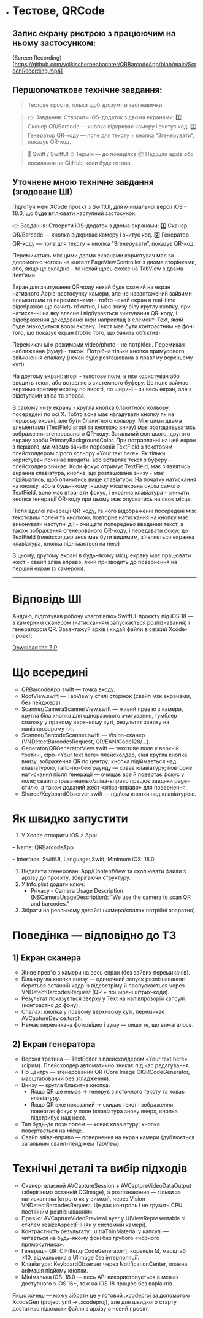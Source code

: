 - # Тестове, QRCode

  ## Запис екрану ристрою з працюючим на ньому застосунком:
  (Screen Recording)[https://github.com/volkischerbeobachter/QRBarcodeApp/blob/main/ScreenRecording.mp4]

  ## Першопочаткове технічне завдання:

  > Тестове просте, тільки щоб зрозуміти твої навички.

  > 👉 Завдання:
  > Створити iOS-додаток з двома екранами:
  > 1️⃣ Сканер QR/Barcode — кнопка відкриває камеру і зчитує код.
  > 2️⃣ Генератор QR-коду — поле для тексту + кнопка “Згенерувати”, показує QR-код.

  > 🧠 Swift / SwiftUI
  > ⏱ Термін — до понеділка
  > 📦 Надішли архів або посилання на GitHub, коли буде готово.

  ## Уточнене мною технічне завдання (згодоване ШІ)

  Підготуй мені XCode проєкт з SwiftUI, для мінімальної версії iOS - 18.0, що буде втілювати наступний застосунок:

  👉 Завдання:
  Створити iOS-додаток з двома екранами:
  1️⃣ Сканер QR/Barcode — кнопка відкриває камеру і зчитує код.
  2️⃣ Генератор QR-коду — поле для тексту + кнопка “Згенерувати”, показує QR-код.

  Перемикатись між цими двома екранами користувач має за допомогою чогось на кшталт PageViewController з двома сторінками, або, якщо це складно - то нехай щось схоже на TabView з двама item’ами.

  Екран для зчитування QR-коду нехай буде схожий на екран нативного Apple-застосунку камери, але не навантажений зайвими елементами та перемикачами - тобто нехай екран в real-time відображає що бачить тбʼєктив, і має знизу білу круглу кнопку, при натисканні на яку власне і відбувається зчитування QR-коду, і відображення декодованої інфи наприклад в елементі Text, який буде знаходиться воорі екрану. Текст має бути контрастним на фоні того, що показує екран (тобто того, що бачить обʼєктив)

  Перемикач між режимами video/photo - не потрібен. Перемикач наближення (зуму) - також. Потрібна тільки кнопка примусового ввімкнення спалаху (нехай буде розташована в правлму верхньому куті)

  На другому екрані: вгорі - текстове поле, в яке користувач або вводить текст, або вставляє з системного буферу. Це поле займає верхнью третину екрану по висоті, по ширині - як весь екран, але з відступами зліва та справа.

  В самому низу екрану - кругла кнопка блакитного кольору, посередені по осі X. Тобто вона має нагадувати кнопку як на першому екрані, але бути блакитного кольору. Між цими двама елементами (TextField вгорі та кнопкою внизу) має розташовуватись зображення згенерованого QR-коду. Загальний фон цього, другого екрану зроби PrimaryBackgroundColor. При потраплянні на цей екран з першого, ми маємо бачити порожній TextField з текстовим плейсхолдером сірого кольору «Your text here». Як тільки користувач починає вводити, або вставляє текст з буферу - плейсхолдер зникає. Коли фокус отримує TextField, має зʼявлятись екранна клавіатура, кнопка, що розташована знизу - має підійматись, щоб опинитись вище клавіатури. На початку натискання на кнопку, або в будь-якому іншому місці екрана окрім самого TextField, воно має втрачати фокус, і екранна клавіатура - зникати, кнопка генерації QR-коду при цьому має опускатись на своє місце.

  Після вдалої генерації QR-коду, та його відображенні посередені між текстовим полем та кнопкою, повторне натискання на кнопку має виконувати наступні дії - очищати попередньо введений текст, а також зображення сгенерованого QR-коду, і передавати фокус до TextField (плейсхолдер знов має бути видимим, зʼявляється екранна клавіатура, кнопка піднімається на нею)

  В цьому, другому екрані в будь-якому місці екрану має працювати жест - свайп зліва вправо, який призводить до повернення на перший екран (з камерою).

  ---

  # Відповідь ШІ

  Андрію, підготував робочу «заготівлю» SwiftUI-проєкту під iOS 18 — з камерним сканером (натисканням запускається розпізнавання) і генератором QR. Завантажуй архів і кидай файли в свіжий Xcode-проєкт:

  [Download the ZIP](sandbox:/mnt/data/QRBarcodeApp.zip?_chatgptios_conversationID=68fd065d-974c-8332-99de-65556e21fbdd&_chatgptios_messageID=37c6abc4-25b4-441f-9cfc-4294127572d8)

  # Що всередині

  - QRBarcodeApp.swift — точка входу.
  - RootView.swift — TabView у стилі сторінок (свайп між екранами, без пейджера).
  - Scanner/CameraScannerView.swift — живий прев’ю з камери, кругла біла кнопка для одноразового зчитування, тумблер спалаху у правому верхньому куті, результат зверху на напівпрозорому тлі.
  - Scanner/BarcodeScanner.swift — Vision-сканер (VNDetectBarcodesRequest, QR/EAN/Code128/…).
  - Generator/QRGeneratorView.swift — текстове поле у верхній третині, сіро-«Your text here» плейсхолдер, сіня кругла кнопка внизу, зображення QR по центру; кнопка підіймається над клавіатурою, тапо-по-бекграунду — ховає клавіатуру; повторне натискання після генерації — очищає все й повертає фокус у поле; свайп справа-наліво/зліва-вправо працює завдяки page-стилю, а також доданий жест «зліва-вправо» для повернення.
  - Shared/KeyboardObserver.swift — підйом кнопки над клавіатурою.

  # Як швидко запустити

  1. У Xcode створити iOS > App:

  – Name: QRBarcodeApp

  – Interface: SwiftUI, Language: Swift, Minimum iOS: 18.0

  1. Видалити згенеровані App/ContentView та скопіювати файли з архіву до проєкту, зберігаючи структуру.
  2. У Info.plist додати ключ:
      - Privacy - Camera Usage Description (NSCameraUsageDescription): “We use the camera to scan QR and barcodes.”
  1. Зібрати на реальному девайсі (камера/спалах потрібні апаратно).

  # Поведінка — відповідно до ТЗ

  ## 1) Екран сканера

  - Живе прев’ю з камери на весь екран (без зайвих перемикачів).
  - Біла кругла кнопка внизу — одиночний запуск розпізнавання: береться останній кадр із відеостріму й пропускається через VNDetectBarcodesRequest (QR + поширені штрих-коди).
  - Результат показується зверху у Text на напівпрозорій капсулі (контрастно до фону).
  - Спалах: кнопка у правому верхньому куті, перемикає AVCaptureDevice.torch.
  - Немає перемикача фото/відео і зуму — лише те, що вимагалось.

  ## 2) Екран генератора

  - Верхня третина — TextEditor з плейсхолдером «Your text here» (сірим). Плейсхолдер автоматично зникає під час редагування.
  - По центру — згенерований QR (Core Image CIQRCodeGenerator, масштабований без згладження).
  - Внизу — кругла блакитна кнопка:
      - Якщо QR ще немає → генерує з поточного тексту та ховає клавіатуру.
      - Якщо QR вже показаний → скидає текст і зображення, повертає фокус у поле (клавіатура знову вверх, кнопка підстрибує над нею).
  - Тап будь-де поза полем — ховає клавіатуру; кнопка повертається на місце.
  - Свайп зліва-вправо — повернення на екран камери (дублюється загальним свайп-пейдіжем TabView).

  # Технічні деталі та вибір підходів

  - Сканер: власний AVCaptureSession + AVCaptureVideoDataOutput (зберігаємо останній CGImage), а розпізнавання — тільки за натисканням (строго як у вимозі), через Vision VNDetectBarcodesRequest. Це дає контроль і не грузить CPU постійним розпізнаванням.
  - Прев’ю: AVCaptureVideoPreviewLayer у UIViewRepresentable зі стилем resizeAspectFill (як у системній камері).
  - Контрастність результату: .ultraThinMaterial у капсулі — читається на будь-якому фоні без грубого «чорного прямокутника».
  - Генерація QR: CIFilter.qrCodeGenerator(), корекція M, масштаб ×10, відмальовка в UIImage без інтерполяції.
  - Клавіатура: KeyboardObserver через NotificationCenter, плавна анімація підйому кнопки.
  - Мінімальна iOS: 18.0 — весь API використовується в межах доступного з iOS 16+, тож на iOS 18 працює без варіантів.

  Якщо хочеш — можу зібрати це у готовий .xcodeproj за допомогою XcodeGen (project.yml → .xcodeproj), але для швидкого старту достатньо підкласти файли з архіву в новий проєкт.
